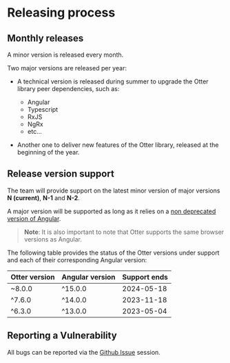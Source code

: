 # Releasing process

## Monthly releases

A minor version is released every month.

Two major versions are released per year:

- A technical version is released during summer to upgrade the Otter library peer dependencies, such as:
  - Angular
  - Typescript
  - RxJS
  - NgRx
  - etc...

- Another one to deliver new features of the Otter library, released at the beginning of the year.

## Release version support

The team will provide support on the latest minor version of major versions __N (current)__, __N-1__ and __N-2__.

A major version will be supported as long as it relies on a [non deprecated version of Angular](https://angular.io/guide/releases#support-policy-and-schedule).

> **Note**: It is also important to note that Otter supports the same browser versions as Angular.

The following table provides the status of the Otter versions under support and each of their corresponding Angular version:

| Otter version | Angular version | Support ends |
|---------------|-----------------|--------------|
| ~8.0.0        | ^15.0.0         | 2024-05-18   |
| ^7.6.0        | ^14.0.0         | 2023-11-18   |
| ^6.3.0        | ^13.0.0         | 2023-05-04   |


## Reporting a Vulnerability

All bugs can be reported via the [Github Issue](https://github.com/AmadeusITGroup/otter/issues) session.
